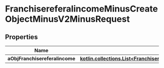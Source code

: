 
# FranchisereferalincomeMinusCreateObjectMinusV2MinusRequest

## Properties
Name | Type | Description | Notes
------------ | ------------- | ------------- | -------------
**aObjFranchisereferalincome** | [**kotlin.collections.List&lt;FranchisereferalincomeMinusRequestCompound&gt;**](FranchisereferalincomeMinusRequestCompound.md) |  | 



